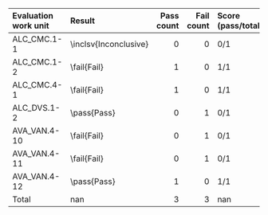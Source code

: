 | Evaluation work unit   | Result                |   Pass count |   Fail count | Score (pass/total)   |
|:-----------------------|:----------------------|-------------:|-------------:|:---------------------|
| ALC_CMC.1-1            | \inclsv{Inconclusive} |            0 |            0 | 0/1                  |
| ALC_CMC.1-2            | \fail{Fail}           |            1 |            0 | 1/1                  |
| ALC_CMC.4-1            | \fail{Fail}           |            1 |            0 | 1/1                  |
| ALC_DVS.1-2            | \pass{Pass}           |            0 |            1 | 0/1                  |
| AVA_VAN.4-10           | \fail{Fail}           |            0 |            1 | 0/1                  |
| AVA_VAN.4-11           | \fail{Fail}           |            0 |            1 | 0/1                  |
| AVA_VAN.4-12           | \pass{Pass}           |            1 |            0 | 1/1                  |
| Total                  | nan                   |            3 |            3 | nan                  |